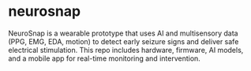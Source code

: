 # neurosnap
NeuroSnap is a wearable prototype that uses AI and multisensory data (PPG, EMG, EDA, motion) to detect early seizure signs and deliver safe electrical stimulation. This repo includes hardware, firmware, AI models, and a mobile app for real-time monitoring and intervention.
